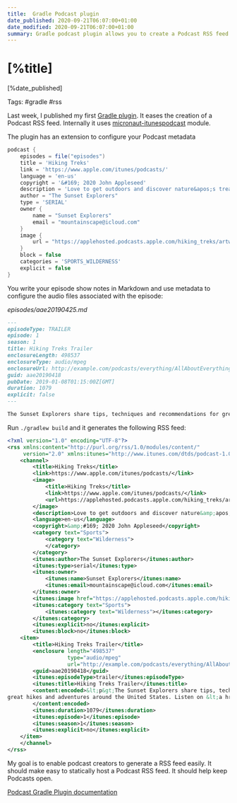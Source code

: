 ```yaml
---
title:  Gradle Podcast plugin
date_published: 2020-09-21T06:07:00+01:00
date_modified: 2020-09-21T06:07:00+01:00
summary: Gradle podcast plugin allows you to create a Podcast RSS feed with a  Gradle plugin extension and a set of markdown files for your show episodes. 
---
```


# [%title]

[%date_published]

Tags: #gradle #rss

Last week, I published my first [Gradle plugin](https://plugins.gradle.org). It eases the creation of a Podcast RSS feed. Internally it uses [micronaut-itunespodcast](https://micronaut-projects.github.io/micronaut-rss/latest/guide/index.html#itunespodcast) module.

The plugin has an extension to configure your Podcast metadata

```groovy
podcast {
    episodes = file("episodes")
    title = 'Hiking Treks'
    link = 'https://www.apple.com/itunes/podcasts/'
    language = 'en-us'
    copyright = '&#169; 2020 John Appleseed'
    description = 'Love to get outdoors and discover nature&apos;s treasures? Hiking Treks is the show for you. We review hikes and excursions, review outdoor gear and interview a variety of naturalists and adventurers. Look for new episodes each week.'
    author = "The Sunset Explorers"
    type = 'SERIAL'
    owner {
        name = "Sunset Explorers"
        email = "mountainscape@icloud.com"
    }
    image {
        url = "https://applehosted.podcasts.apple.com/hiking_treks/artwork.png"
    }
    block = false
    categories = 'SPORTS_WILDERNESS'
    explicit = false
}
```

You write your episode show notes in Markdown and use metadata to configure the audio files associated with the episode:

_episodes/aae20190425.md_
```md
---
episodeType: TRAILER
episode: 1
season: 1
title: Hiking Treks Trailer
enclosureLength: 498537
enclosureType: audio/mpeg
enclosureUrl: http://example.com/podcasts/everything/AllAboutEverythingEpisode4.mp3
guid: aae20190418
pubDate: 2019-01-08T01:15:00Z[GMT]
duration: 1079
explicit: false
---

The Sunset Explorers share tips, techniques and recommendations for great hikes and adventures around the United States. Listen on [Apple Podcasts](https://www.apple.com/itunes/podcasts/)
```

Run `./gradlew build` and it generates the following RSS feed: 

```xml
<?xml version="1.0" encoding="UTF-8"?>
<rss xmlns:content="http://purl.org/rss/1.0/modules/content/" 
     version="2.0" xmlns:itunes="http://www.itunes.com/dtds/podcast-1.0.dtd">
    <channel>
        <title>Hiking Treks</title>
        <link>https://www.apple.com/itunes/podcasts/</link>
        <image>
            <title>Hiking Treks</title>
            <link>https://www.apple.com/itunes/podcasts/</link>
            <url>https://applehosted.podcasts.apple.com/hiking_treks/artwork.png</url>
        </image>
        <description>Love to get outdoors and discover nature&amp;apos;s treasures? Hiking Treks is the show for you. We review hikes and excursions, review outdoor gear and interview a variety of naturalists and adventurers. Look for new episodes each week.</description>
        <language>en-us</language>
        <copyright>&amp;#169; 2020 John Appleseed</copyright>
        <category text="Sports">
            <category text="Wilderness">
            </category>
        </category>
        <itunes:author>The Sunset Explorers</itunes:author>
        <itunes:type>serial</itunes:type>
        <itunes:owner>
            <itunes:name>Sunset Explorers</itunes:name>
            <itunes:email>mountainscape@icloud.com</itunes:email>
        </itunes:owner>
        <itunes:image href="https://applehosted.podcasts.apple.com/hiking_treks/artwork.png"></itunes:image>
        <itunes:category text="Sports">
            <itunes:category text="Wilderness"></itunes:category>
        </itunes:category>
        <itunes:explicit>no</itunes:explicit>
        <itunes:block>no</itunes:block>
    <item>
        <title>Hiking Treks Trailer</title>
        <enclosure length="498537"
                   type="audio/mpeg"
                   url="http://example.com/podcasts/everything/AllAboutEverythingEpisode4.mp3"></enclosure>
        <guid>aae20190418</guid>
        <itunes:episodeType>trailer</itunes:episodeType>
        <itunes:title>Hiking Treks Trailer</itunes:title>
        <content:encoded>&lt;p&gt;The Sunset Explorers share tips, techniques and recommendations for
great hikes and adventures around the United States. Listen on &lt;a href="https://www.apple.com/itunes/podcasts/"&gt;Apple Podcasts&lt;/a&gt;&lt;/p&gt;
        </content:encoded>
        <itunes:duration>1079</itunes:duration>
        <itunes:episode>1</itunes:episode>
        <itunes:season>1</itunes:season>
        <itunes:explicit>no</itunes:explicit>
    </item>
    </channel>
</rss>
```

My goal is to enable podcast creators to generate a RSS feed easily. It should make easy to statically host a Podcast RSS feed. It should help keep Podcasts open.

[Podcast Gradle Plugin documentation](https://sdelamo.github.io/podcast-gradle-plugin/index.html)